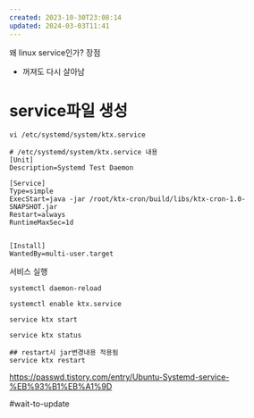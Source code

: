 ```yaml
---
created: 2023-10-30T23:08:14
updated: 2024-03-03T11:41
---
```

왜 linux service인가?
장점
- 꺼져도 다시 살아남
# service파일 생성
```
vi /etc/systemd/system/ktx.service
```

```
# /etc/systemd/system/ktx.service 내용
[Unit]
Description=Systemd Test Daemon

[Service]
Type=simple
ExecStart=java -jar /root/ktx-cron/build/libs/ktx-cron-1.0-SNAPSHOT.jar
Restart=always
RuntimeMaxSec=1d
```

```

[Install]
WantedBy=multi-user.target

```

서비스 실행
```
systemctl daemon-reload

systemctl enable ktx.service

service ktx start

service ktx status

## restart시 jar변경내용 적용됨
service ktx restart
```
https://passwd.tistory.com/entry/Ubuntu-Systemd-service-%EB%93%B1%EB%A1%9D


#wait-to-update 